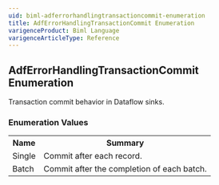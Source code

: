 ```yaml
---
uid: biml-adferrorhandlingtransactioncommit-enumeration
title: AdfErrorHandlingTransactionCommit Enumeration
varigenceProduct: Biml Language
varigenceArticleType: Reference
---
```


## AdfErrorHandlingTransactionCommit Enumeration<div class="LanguageSummary"><div class ="SummaryItem">Transaction commit behavior in Dataflow sinks.</div></div><div class="EnumValueGroup">### Enumeration Values<table id="EnumValue" class="MemberList"><tbody><tr><th class="MemberNameColumnHeader">Name</th><th class="MemberSummaryColumnHeader">Summary</th></tr><tr class="cd0"><td class="MemberName">Single</td><td class="MemberSummary"><div class ="SummaryItem">Commit after each record.</div> </td></tr><tr class="cd1"><td class="MemberName">Batch</td><td class="MemberSummary"><div class ="SummaryItem">Commit after the completion of each batch.</div> </td></tr></tbody></table></div>